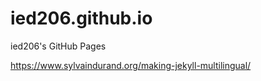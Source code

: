 # ied206.github.io
ied206's GitHub Pages

https://www.sylvaindurand.org/making-jekyll-multilingual/
